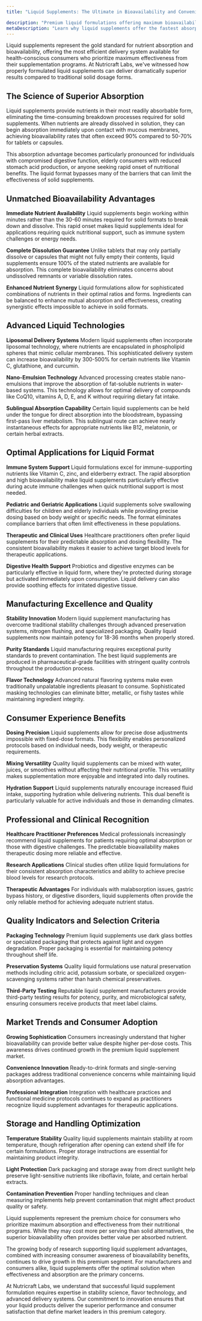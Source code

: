 ```yaml
---
title: "Liquid Supplements: The Ultimate in Bioavailability and Convenience"

description: "Premium liquid formulations offering maximum bioavailability and convenience."
metaDescription: "Learn why liquid supplements offer the fastest absorption rates and highest bioavailability. Explore liquid formulation advantages, applications, and ideal use cases for maximum effectiveness."
---
```


Liquid supplements represent the gold standard for nutrient absorption and bioavailability, offering the most efficient delivery system available for health-conscious consumers who prioritize maximum effectiveness from their supplementation programs. At Nutricraft Labs, we've witnessed how properly formulated liquid supplements can deliver dramatically superior results compared to traditional solid dosage forms.

## The Science of Superior Absorption

Liquid supplements provide nutrients in their most readily absorbable form, eliminating the time-consuming breakdown processes required for solid supplements. When nutrients are already dissolved in solution, they can begin absorption immediately upon contact with mucous membranes, achieving bioavailability rates that often exceed 90% compared to 50-70% for tablets or capsules.

This absorption advantage becomes particularly pronounced for individuals with compromised digestive function, elderly consumers with reduced stomach acid production, or anyone seeking rapid onset of nutritional benefits. The liquid format bypasses many of the barriers that can limit the effectiveness of solid supplements.

## Unmatched Bioavailability Advantages

**Immediate Nutrient Availability**
Liquid supplements begin working within minutes rather than the 30-60 minutes required for solid formats to break down and dissolve. This rapid onset makes liquid supplements ideal for applications requiring quick nutritional support, such as immune system challenges or energy needs.

**Complete Dissolution Guarantee**
Unlike tablets that may only partially dissolve or capsules that might not fully empty their contents, liquid supplements ensure 100% of the stated nutrients are available for absorption. This complete bioavailability eliminates concerns about undissolved remnants or variable dissolution rates.

**Enhanced Nutrient Synergy**
Liquid formulations allow for sophisticated combinations of nutrients in their optimal ratios and forms. Ingredients can be balanced to enhance mutual absorption and effectiveness, creating synergistic effects impossible to achieve in solid formats.

## Advanced Liquid Technologies

**Liposomal Delivery Systems**
Modern liquid supplements often incorporate liposomal technology, where nutrients are encapsulated in phospholipid spheres that mimic cellular membranes. This sophisticated delivery system can increase bioavailability by 300-500% for certain nutrients like Vitamin C, glutathione, and curcumin.

**Nano-Emulsion Technology**
Advanced processing creates stable nano-emulsions that improve the absorption of fat-soluble nutrients in water-based systems. This technology allows for optimal delivery of compounds like CoQ10, vitamins A, D, E, and K without requiring dietary fat intake.

**Sublingual Absorption Capability**
Certain liquid supplements can be held under the tongue for direct absorption into the bloodstream, bypassing first-pass liver metabolism. This sublingual route can achieve nearly instantaneous effects for appropriate nutrients like B12, melatonin, or certain herbal extracts.

## Optimal Applications for Liquid Format

**Immune System Support**
Liquid formulations excel for immune-supporting nutrients like Vitamin C, zinc, and elderberry extract. The rapid absorption and high bioavailability make liquid supplements particularly effective during acute immune challenges when quick nutritional support is most needed.

**Pediatric and Geriatric Applications**
Liquid supplements solve swallowing difficulties for children and elderly individuals while providing precise dosing based on body weight or specific needs. The format eliminates compliance barriers that often limit effectiveness in these populations.

**Therapeutic and Clinical Uses**
Healthcare practitioners often prefer liquid supplements for their predictable absorption and dosing flexibility. The consistent bioavailability makes it easier to achieve target blood levels for therapeutic applications.

**Digestive Health Support**
Probiotics and digestive enzymes can be particularly effective in liquid form, where they're protected during storage but activated immediately upon consumption. Liquid delivery can also provide soothing effects for irritated digestive tissue.

## Manufacturing Excellence and Quality

**Stability Innovation**
Modern liquid supplement manufacturing has overcome traditional stability challenges through advanced preservation systems, nitrogen flushing, and specialized packaging. Quality liquid supplements now maintain potency for 18-36 months when properly stored.

**Purity Standards**
Liquid manufacturing requires exceptional purity standards to prevent contamination. The best liquid supplements are produced in pharmaceutical-grade facilities with stringent quality controls throughout the production process.

**Flavor Technology**
Advanced natural flavoring systems make even traditionally unpalatable ingredients pleasant to consume. Sophisticated masking technologies can eliminate bitter, metallic, or fishy tastes while maintaining ingredient integrity.

## Consumer Experience Benefits

**Dosing Precision**
Liquid supplements allow for precise dose adjustments impossible with fixed-dose formats. This flexibility enables personalized protocols based on individual needs, body weight, or therapeutic requirements.

**Mixing Versatility**
Quality liquid supplements can be mixed with water, juices, or smoothies without affecting their nutritional profile. This versatility makes supplementation more enjoyable and integrated into daily routines.

**Hydration Support**
Liquid supplements naturally encourage increased fluid intake, supporting hydration while delivering nutrients. This dual benefit is particularly valuable for active individuals and those in demanding climates.

## Professional and Clinical Recognition

**Healthcare Practitioner Preferences**
Medical professionals increasingly recommend liquid supplements for patients requiring optimal absorption or those with digestive challenges. The predictable bioavailability makes therapeutic dosing more reliable and effective.

**Research Applications**
Clinical studies often utilize liquid formulations for their consistent absorption characteristics and ability to achieve precise blood levels for research protocols.

**Therapeutic Advantages**
For individuals with malabsorption issues, gastric bypass history, or digestive disorders, liquid supplements often provide the only reliable method for achieving adequate nutrient status.

## Quality Indicators and Selection Criteria

**Packaging Technology**
Premium liquid supplements use dark glass bottles or specialized packaging that protects against light and oxygen degradation. Proper packaging is essential for maintaining potency throughout shelf life.

**Preservation Systems**
Quality liquid formulations use natural preservation methods including citric acid, potassium sorbate, or specialized oxygen-scavenging systems rather than harsh chemical preservatives.

**Third-Party Testing**
Reputable liquid supplement manufacturers provide third-party testing results for potency, purity, and microbiological safety, ensuring consumers receive products that meet label claims.

## Market Trends and Consumer Adoption

**Growing Sophistication**
Consumers increasingly understand that higher bioavailability can provide better value despite higher per-dose costs. This awareness drives continued growth in the premium liquid supplement market.

**Convenience Innovation**
Ready-to-drink formats and single-serving packages address traditional convenience concerns while maintaining liquid absorption advantages.

**Professional Integration**
Integration with healthcare practices and functional medicine protocols continues to expand as practitioners recognize liquid supplement advantages for therapeutic applications.

## Storage and Handling Optimization

**Temperature Stability**
Quality liquid supplements maintain stability at room temperature, though refrigeration after opening can extend shelf life for certain formulations. Proper storage instructions are essential for maintaining product integrity.

**Light Protection**
Dark packaging and storage away from direct sunlight help preserve light-sensitive nutrients like riboflavin, folate, and certain herbal extracts.

**Contamination Prevention**
Proper handling techniques and clean measuring implements help prevent contamination that might affect product quality or safety.

Liquid supplements represent the premium choice for consumers who prioritize maximum absorption and effectiveness from their nutritional programs. While they may cost more per serving than solid alternatives, the superior bioavailability often provides better value per absorbed nutrient.

The growing body of research supporting liquid supplement advantages, combined with increasing consumer awareness of bioavailability benefits, continues to drive growth in this premium segment. For manufacturers and consumers alike, liquid supplements offer the optimal solution when effectiveness and absorption are the primary concerns.

At Nutricraft Labs, we understand that successful liquid supplement formulation requires expertise in stability science, flavor technology, and advanced delivery systems. Our commitment to innovation ensures that your liquid products deliver the superior performance and consumer satisfaction that define market leaders in this premium category.
